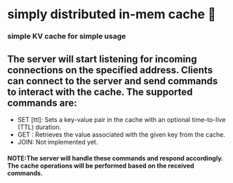 
# simply distributed in-mem cache 🚀

### simple KV cache for simple usage

## The server will start listening for incoming connections on the specified address. Clients can connect to the server and send commands to interact with the cache. The supported commands are:
* SET <key> <value> [ttl]: Sets a key-value pair in the cache with an optional time-to-live (TTL) duration.
* GET <key>: Retrieves the value associated with the given key from the cache.
* JOIN: Not implemented yet.
#### NOTE:The server will handle these commands and respond accordingly. The cache operations will be performed based on the received commands.

